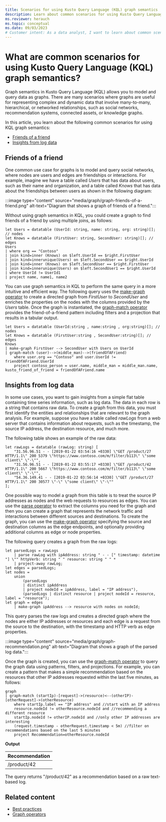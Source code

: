 ```yaml
---
title: Scenarios for using Kusto Query Language (KQL) graph semantics
description: Learn about common scenarios for using Kusto Query Language (KQL) graph semantics.
ms.reviewer: herauch
ms.topic: conceptual
ms.date: 09/03/2023
# Customer intent: As a data analyst, I want to learn about common scenarios for using Kusto Query Language (KQL) graph semantics.
---
```


# What are common scenarios for using Kusto Query Language (KQL) graph semantics?


<!-- //TODO remove and redirect to kusto -->

Graph semantics in Kusto Query Language (KQL) allows you to model and query data as graphs. There are many scenarios where graphs are useful for representing complex and dynamic data that involve many-to-many, hierarchical, or networked relationships, such as social networks, recommendation systems, connected assets, or knowledge graphs.

In this article, you learn about the following common scenarios for using KQL graph semantics:

- [Friends of a friend](#friends-of-a-friend)
- [Insights from log data](#insights-from-log-data)

## Friends of a friend

One common use case for graphs is to model and query social networks, where nodes are users and edges are friendships or interactions. For example, imagine we have a table called *Users* that has data about users, such as their name and organization, and a table called *Knows* that has data about the friendships between users as shown in the following diagram:

:::image type="content" source="media/graph/graph-friends-of-a-friend.png" alt-text="Diagram that shows a graph of friends of a friend.":::

Without using graph semantics in KQL, you could create a graph to find friends of a friend by using multiple joins, as follows:

```kusto
let Users = datatable (UserId: string, name: string, org: string)[]; // nodes
let Knows = datatable (FirstUser: string, SecondUser: string)[]; // edges
Users
| where org == "Contoso"
| join kind=inner (Knows) on $left.UserId == $right.FirstUser
| join kind=innerunique(Users) on $left.SecondUser == $right.UserId
| join kind=inner (Knows) on $left.SecondUser == $right.FirstUser
| join kind=innerunique(Users) on $left.SecondUser1 == $right.UserId
| where UserId != UserId1
| project name, name1, name2
```

You can use graph semantics in KQL to perform the same query in a more intuitive and efficient way. The following query uses the [make-graph operator](/kusto/query/make-graph-operator?view=azure-data-explorer&preserve-view=true) to create a directed graph from *FirstUser* to *SecondUser* and enriches the properties on the nodes with the columns provided by the *Users* table. Once the graph is instantiated, the [graph-match operator](/kusto/query/graph-match-operator?view=azure-data-explorer&preserve-view=true) provides the friend-of-a-friend pattern including filters and a projection that results in a tabular output.

```kusto
let Users = datatable (UserId:string , name:string , org:string)[]; // nodes
let Knows = datatable (FirstUser:string , SecondUser:string)[]; // edges
Knows
| make-graph FirstUser --> SecondUser with Users on UserId
| graph-match (user)-->(middle_man)-->(friendOfAFriend)
    where user.org == "Contoso" and user.UserId != friendOfAFriend.UserId
    project contoso_person = user.name, middle_man = middle_man.name, kusto_friend_of_friend = friendOfAFriend.name
```

## Insights from log data

In some use cases, you want to gain insights from a simple flat table containing time series information, such as log data. The data in each row is a string that contains raw data. To create a graph from this data, you must first identify the entities and relationships that are relevant to the graph analysis. For example, suppose you have a table called *rawLogs* from a web server that contains information about requests, such as the timestamp, the source IP address, the destination resource, and much more.

The following table shows an example of the raw data:

```kusto
let rawLogs = datatable (rawLog: string) [
    "31.56.96.51 - - [2019-01-22 03:54:16 +0330] \"GET /product/27 HTTP/1.1\" 200 5379 \"https://www.contoso.com/m/filter/b113\" \"some client\" \"-\"",
    "31.56.96.51 - - [2019-01-22 03:55:17 +0330] \"GET /product/42 HTTP/1.1\" 200 5667 \"https://www.contoso.com/m/filter/b113\" \"some client\" \"-\"",
    "54.36.149.41 - - [2019-01-22 03:56:14 +0330] \"GET /product/27 HTTP/1.1\" 200 30577 \"-\" \"some client\" \"-\""
];
```

One possible way to model a graph from this table is to treat the source IP addresses as nodes and the web requests to resources as edges. You can use the [parse operator](/kusto/query/parse-operator?view=azure-data-explorer&preserve-view=true) to extract the columns you need for the graph and then you can create a graph that represents the network traffic and interactions between different sources and destinations. To create the graph, you can use the [make-graph operator](/kusto/query/make-graph-operator?view=azure-data-explorer&preserve-view=true) specifying the source and destination columns as the edge endpoints, and optionally providing additional columns as edge or node properties.

The following query creates a graph from the raw logs:

```kusto
let parsedLogs = rawLogs
    | parse rawLog with ipAddress: string " - - [" timestamp: datetime "] \"" httpVerb: string " " resource: string " " *
    | project-away rawLog;
let edges = parsedLogs;
let nodes =
    union
        (parsedLogs
        | distinct ipAddress
        | project nodeId = ipAddress, label = "IP address"),
        (parsedLogs | distinct resource | project nodeId = resource, label = "resource");
let graph = edges
    | make-graph ipAddress --> resource with nodes on nodeId;
```

This query parses the raw logs and creates a directed graph where the nodes are either IP addresses or resources and each edge is a request from the source to the destination, with the timestamp and HTTP verb as edge properties.

:::image type="content" source="media/graph/graph-recommendation.png" alt-text="Diagram that shows a graph of the parsed log data.":::

Once the graph is created, you can use the [graph-match operator](/kusto/query/graph-match-operator?view=azure-data-explorer&preserve-view=true) to query the graph data using patterns, filters, and projections. For example, you can create a pattern that makes a simple recommendation based on the resources that other IP addresses requested within the last five minutes, as follows:

```kusto
graph
| graph-match (startIp)-[request]->(resource)<--(otherIP)-[otherRequest]->(otherResource)
    where startIp.label == "IP address" and //start with an IP address
    resource.nodeId != otherResource.nodeId and //recommending a different resource
    startIp.nodeId != otherIP.nodeId and //only other IP addresses are interesting
    (request.timestamp - otherRequest.timestamp < 5m) //filter on recommendations based on the last 5 minutes
    project Recommendation=otherResource.nodeId
```

**Output**

| Recommendation |
| -------------- |
| /product/42    |

The query returns "/product/42" as a recommendation based on a raw text-based log.

## Related content

- [Best practices](graph-best-practices.md)
- [Graph operators](/kusto/query/graph-operators?view=azure-data-explorer&preserve-view=true)

